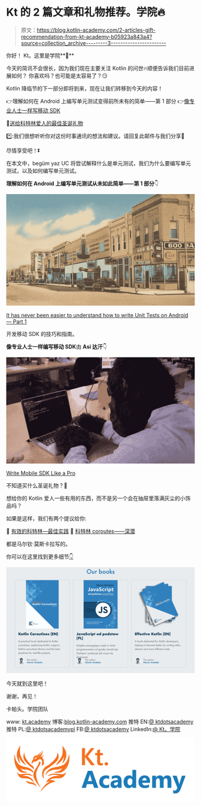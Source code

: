 # Kt 的 2 篇文章和礼物推荐。学院🔥

> 原文：<https://blog.kotlin-academy.com/2-articles-gift-recommendation-from-kt-academy-b05923a843a4?source=collection_archive---------3----------------------->

你好！
Kt。这里是学院**👋**

今天的简讯不会很长，因为我们现在主要关注 Kotlin 的问世🔥顺便告诉我们目前进展如何？
你喜欢吗？也可能是太容易了？😏

Kotlin 降临节的下一部分即将到来，现在让我们转移到今天的内容！

👉理解如何在 Android 上编写单元测试变得前所未有的简单——第 1 部分
👉[像专业人士一样写移动 SDK](/write-mobile-sdk-like-a-pro-43b14989508c)

🎁[送给科特林爱人的最佳圣诞礼物](https://kt.academy/book)

*️⃣:我们很想听听你对这份时事通讯的想法和建议。请回复此邮件与我们分享📩

尽情享受吧！⏬

在本文中，begüm yaz UC 将尝试解释什么是单元测试，我们为什么要编写单元测试，以及如何编写单元测试。

**理解如何在 Android 上编写单元测试从未如此简单——第 1 部分**👇

[![](img/f755de2992382d29449d84255ff02d86.png)](https://blog.kotlin-academy.com/it-has-never-been-easier-to-understand-how-to-write-unit-tests-on-android-part-1-5ed1e5d8112b)

[It has never been easier to understand how to write Unit Tests on Android — Part 1](/it-has-never-been-easier-to-understand-how-to-write-unit-tests-on-android-part-1-5ed1e5d8112b)

开发移动 SDK 的技巧和指南。

**像专业人士一样编写移动 SDK**由 **Asi 达汗**👇

[![](img/4dbee37de8ca5369bc641c9a406652dc.png)](https://blog.kotlin-academy.com/write-mobile-sdk-like-a-pro-43b14989508c)

[Write Mobile SDK Like a Pro](/write-mobile-sdk-like-a-pro-43b14989508c)

不知道买什么圣诞礼物？🎄

想给你的 Kotlin 爱人一些有用的东西，而不是另一个会在抽屉里落满灰尘的小饰品吗？

如果是这样，我们有两个提议给你:

**🎁** [有效的科特林—最佳实践](https://kt.academy/book/effectivekotlin)
**🎁** [科特林 coroutes——深潜](https://kt.academy/book/coroutines)

都是马尔钦·莫斯卡拉写的。

你可以在这里找到更多细节[👇](https://kt.academy/book)

[![](img/b051fed78ce52c5f04219f08495f50c8.png)](https://kt.academy/book)

今天就到这里吧！

谢谢，再见！

卡帕头。学院团队

www: [kt.academy](https://kt.academy/)
博客:[blog.kotlin-academy.com](http://blog.kotlin-academy.com/)
推特 EN:[@ ktdotsacademy](https://twitter.com/ktdotacademy)
推特 PL:[@ ktdotsacademypl](https://twitter.com/ktdotacademyPL)
FB:[@ ktdotsacademy](https://www.facebook.com/KtDotAcademy)
LinkedIn:[@ Kt。学院](https://www.linkedin.com/company/kt-academy/)

[![](img/9274dbbd814b9a627f56afba9fc23328.png)](https://kt.academy)